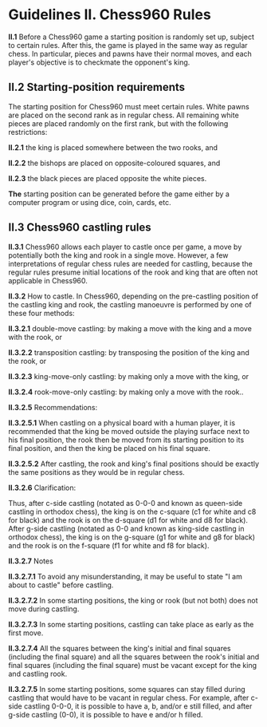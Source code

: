 # Guidelines II. Chess960 Rules

**II.1** Before a Chess960 game a starting position is randomly set up, subject to certain rules. After this, the game is played in the same way as regular chess. In particular, pieces and pawns have their normal moves, and each player's objective is to checkmate the opponent's king.

## II.2 Starting-position requirements

The starting position for Chess960 must meet certain rules. White pawns are placed on the second rank as in regular chess. All remaining white pieces are placed randomly on the first rank, but with the following restrictions:

**II.2.1** the king is placed somewhere between the two rooks, and

**II.2.2** the bishops are placed on opposite-coloured squares, and

**II.2.3** the black pieces are placed opposite the white pieces.

**The** starting position can be generated before the game either by a computer program or using dice, coin, cards, etc.

## II.3 Chess960 castling rules

**II.3.1** Chess960 allows each player to castle once per game, a move by potentially both the king and rook in a single move. However, a few interpretations of regular chess rules are needed for castling, because the regular rules presume initial locations of the rook and king that are often not applicable in Chess960.

**II.3.2** How to castle. In Chess960, depending on the pre-castling position of the castling king and rook, the castling manoeuvre is performed by one of these four methods:

**II.3.2.1** double-move castling: by making a move with the king and a move with the rook, or

**II.3.2.2** transposition castling: by transposing the position of the king and the rook, or

**II.3.2.3** king-move-only castling: by making only a move with the king, or

**II.3.2.4** rook-move-only castling: by making only a move with the rook..

**II.3.2.5** Recommendations:

**II.3.2.5.1** When castling on a physical board with a human player, it is recommended that the king be moved outside the playing surface next to his final position, the rook then be moved from its starting position to its final position, and then the king be placed on his final square.

**II.3.2.5.2** After castling, the rook and king's final positions should be exactly the same positions as they would be in regular chess.

**II.3.2.6** Clarification:

Thus, after c-side castling (notated as 0-0-0 and known as queen-side castling in orthodox chess), the king is on the c-square (c1 for white and c8 for black) and the rook is on the d-square (d1 for white and d8 for black). After g-side castling (notated as 0-0 and known as king-side castling in orthodox chess), the king is on the g-square (g1 for white and g8 for black) and the rook is on the f-square (f1 for white and f8 for black).

**II.3.2.7** Notes

**II.3.2.7.1** To avoid any misunderstanding, it may be useful to state "I am about to castle" before castling.

**II.3.2.7.2** In some starting positions, the king or rook (but not both) does not move during castling.

**II.3.2.7.3** In some starting positions, castling can take place as early as the first move.

**II.3.2.7.4** All the squares between the king's initial and final squares (including the final square) and all the squares between the rook's initial and final squares (including the final square) must be vacant except for the king and castling rook.

**II.3.2.7.5** In some starting positions, some squares can stay filled during castling that would have to be vacant in regular chess. For example, after c-side castling 0-0-0, it is possible to have a, b, and/or e still filled, and after g-side castling (0-0), it is possible to have e and/or h filled.
